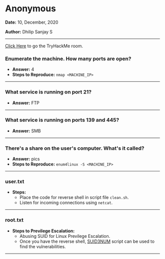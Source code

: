 # Anonymous

**Date:** 10, December, 2020

**Author:** Dhilip Sanjay S

---
[Click Here](https://tryhackme.com/room/anonymous) to go the TryHackMe room.

### Enumerate the machine.  How many ports are open?
- **Answer:** 4
- **Steps to Reproduce:** `nmap <MACHINE_IP>`

---

### What service is running on port 21?
- **Answer:** FTP

---

### What service is running on ports 139 and 445?
- **Answer:** SMB

---

### There's a share on the user's computer.  What's it called?
- **Answer:** pics
- **Steps to Reproduce:** `enum4linux -S <MACHINE_IP>`

---

### user.txt
- **Steps:** 
    - Place the code for reverse shell in script file `clean.sh`.
    - Listen for incoming connections using `netcat`.

---

### root.txt
- **Steps to Previlege Escalation:** 
    - Abusing SUID for Linux Previlege Escalation.
    - Once you have the reverse shell, [SUID3NUM](https://github.com/Anon-Exploiter/SUID3NUM) script can be used to find the vulnerabilities.
---